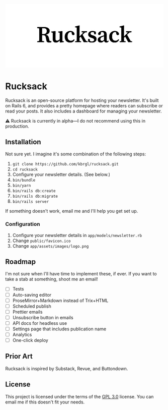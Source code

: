![Rucksack logo](rucksack-logo.png)

# Rucksack

Rucksack is an open-source platform for hosting your newsletter. It's built on Rails 6, and provides a pretty homepage where readers can subscribe or read your posts. It also includes a dashboard for managing your newsletter.

⚠️ Rucksack is currently in alpha—I do not recommend using this in production.

## Installation

Not sure yet. I imagine it's some combination of the following steps:

1. `git clone https://github.com/kbrgl/rucksack.git`
2. `cd rucksack`
3. Configure your newsletter details. (See below.)
4. `bin/bundle`
5. `bin/yarn`
6. `bin/rails db:create`
7. `bin/rails db:migrate`
8. `bin/rails server`

If something doesn't work, email me and I'll help you get set up.

### Configuration

1. Configure your newsletter details in `app/models/newsletter.rb`
2. Change `public/favicon.ico`
3. Change `app/assets/images/logo.png`

## Roadmap

I'm not sure when I'll have time to implement these, if ever. If you want to take a stab at something, shoot me an email!

- [ ] Tests
- [ ] Auto-saving editor
- [ ] ProseMirror+Markdown instead of Trix+HTML
- [ ] Scheduled publish
- [ ] Prettier emails
- [ ] Unsubscribe button in emails
- [ ] API docs for headless use
- [ ] Settings page that includes publication name
- [ ] Analytics
- [ ] One-click deploy

## Prior Art

Rucksack is inspired by Substack, Revue, and Buttondown.

## License

This project is licensed under the terms of the [GPL 3.0](https://www.gnu.org/licenses/gpl-3.0.en.html) license. You can email me if this doesn't fit your needs.
